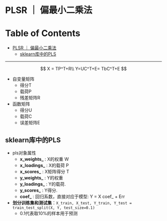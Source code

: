 # PLSR ｜ 偏最小二乘法

Table of Contents
=================

   * [PLSR ｜ 偏最小二乘法](#plsr--偏最小二乘法)
      * [sklearn库中的PLS](#sklearn库中的pls)

------

$$
X = TP^T+R\\
Y=UC^T+E= TbC^T+E
$$

- 自变量矩阵
  - 得分T
  - 载荷P
  - 残差矩阵R
- 函数矩阵
  - 得分U
  - 载荷C
  - 误差矩阵E

## sklearn库中的PLS

- pls对象属性
  - **x_weights_** : X的权重 W
  - **x_loadings_** : X的载荷 P
  - **x_scores_** : X矩阵得分 T
  - **y_weights_** : Y的权重
  - **y_loadings_** : Y的载荷.
  - **y_scores_** : Y得分.
  - **coef_** : 回归系数，直接对应于模型: Y = X coef_ + Err
- **划分训练集和测试集**：`X_train, X_test, Y_train, Y_test = train_test_split(X, Y, test_size=0.1)`
  - 0.1代表取10%的样本用于预测